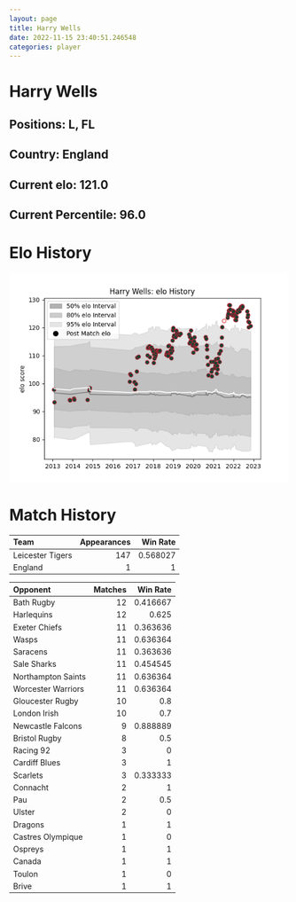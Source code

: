 ```yaml
---  
layout: page  
title: Harry Wells  
date: 2022-11-15 23:40:51.246548  
categories: player  
---
```

# Harry Wells

## Positions: L, FL

## Country: England

## Current elo: 121.0

## Current Percentile: 96.0

# Elo History


![elo history](history_HarryWells.png)
# Match History


| Team             |   Appearances |   Win Rate |
|:-----------------|--------------:|-----------:|
| Leicester Tigers |           147 |   0.568027 |
| England          |             1 |   1        |

| Opponent           |   Matches |   Win Rate |
|:-------------------|----------:|-----------:|
| Bath Rugby         |        12 |   0.416667 |
| Harlequins         |        12 |   0.625    |
| Exeter Chiefs      |        11 |   0.363636 |
| Wasps              |        11 |   0.636364 |
| Saracens           |        11 |   0.363636 |
| Sale Sharks        |        11 |   0.454545 |
| Northampton Saints |        11 |   0.636364 |
| Worcester Warriors |        11 |   0.636364 |
| Gloucester Rugby   |        10 |   0.8      |
| London Irish       |        10 |   0.7      |
| Newcastle Falcons  |         9 |   0.888889 |
| Bristol Rugby      |         8 |   0.5      |
| Racing 92          |         3 |   0        |
| Cardiff Blues      |         3 |   1        |
| Scarlets           |         3 |   0.333333 |
| Connacht           |         2 |   1        |
| Pau                |         2 |   0.5      |
| Ulster             |         2 |   0        |
| Dragons            |         1 |   1        |
| Castres Olympique  |         1 |   0        |
| Ospreys            |         1 |   1        |
| Canada             |         1 |   1        |
| Toulon             |         1 |   0        |
| Brive              |         1 |   1        |